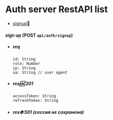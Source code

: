 # Auth server RestAPI list
 
 - [signup](#signup)🔑

<a name="pairtoken"></a>

#### sign up (POST `api/auth/signup`)

 * ##### req

       id: String
       role: Number
       ip: String
       ua: String // user agent
    
 * ##### res🆗 201

       accessToken: String
       refreshToken: String

 * ##### res⛔️ 501 (сессия не сохранена)

<!-- --

<a name="login"></a>

#### log in (POST `api/auth/login`)

 * ##### req

       email: String
       password: String

 * ##### res🆗 200 + token

 * ##### res⛔️ 403 (неверные данные)

--

<a name="logout"></a>

#### log out (GET `api/auth/logout`)

 * ##### res🆗 200 (с удалением кук токена)

--

## User🧑‍💻

<a name="exist"></a>

#### exist (GET `api/user/exist`)

 * ##### query params (только один)

    - name: String
    - email: String

 * ##### res🆗 200

       exists: Boolean

-- -->
